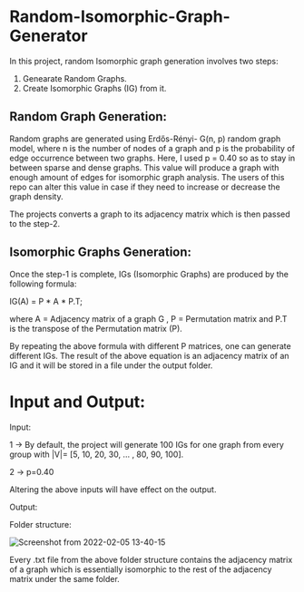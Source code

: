 # Random-Isomorphic-Graph-Generator

In this project, random Isomorphic graph generation involves two steps:
1. Genearate Random Graphs.
2. Create Isomorphic Graphs (IG) from it.


## Random Graph Generation:
Random graphs are generated using Erdős-Rényi- G(n, p) random graph model, where n is the number of nodes of a graph and p is the probability of edge occurrence between two graphs.
Here, I used p = 0.40 so as to stay in between sparse and dense graphs. This value will produce a graph with enough amount of edges for isomorphic graph analysis.
The users of this repo can alter this value in case if they need to increase or decrease the graph density.

The projects converts a graph to its adjacency matrix which is then passed to the step-2.

## Isomorphic Graphs Generation:
Once the step-1 is complete, IGs (Isomorphic Graphs) are produced by the following formula:

  IG(A) = P * A * P.T;
  
 where A = Adjacency matrix of a graph G , P = Permutation matrix and P.T is the transpose of the Permutation matrix (P).
 
 By repeating the above formula with different P matrices, one can generate different IGs. The result of the above equation is an adjacency matrix of an IG and it will be stored in a file under the output folder.
 
 # Input and Output:
 
 Input:
 
 1 -> By default, the project will generate 100 IGs for one graph from every group with |V|= [5, 10, 20, 30, ... , 80, 90, 100].
 
 2 -> p=0.40
 
 Altering the above inputs will have effect on the output.
 
 Output:
 
 Folder structure:

![Screenshot from 2022-02-05 13-40-15](https://user-images.githubusercontent.com/29046579/152634150-63ecf007-2618-4068-b10d-8fa636a46755.png)

 Every .txt file from the above folder structure contains the adjacency matrix of a graph which is essentially isomorphic to the rest of the adjacency matrix under the same folder.
      
 
